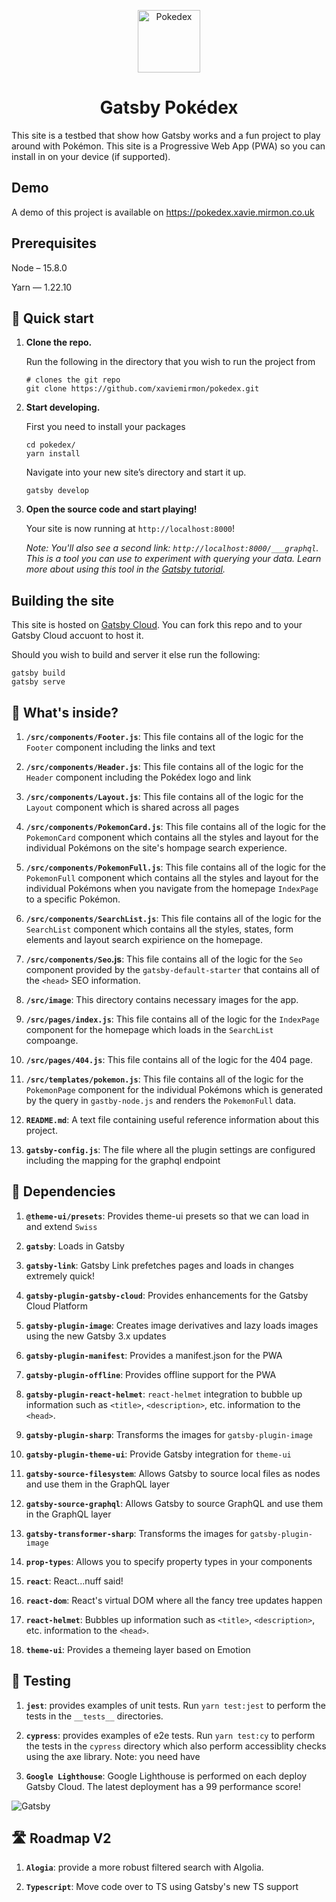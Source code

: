 <p align="center">
  <a href="https://pokedex.xavie.mirmon.co.uk" target="_blank">
    <img alt="Pokedex" src="https://pokedex.xavie.mirmon.co.uk/Pokedex_logo.png" height="100" />
  </a>
</p>
<h1 align="center">
  Gatsby Pokédex
</h1>

This site is a testbed that show how Gatsby works and a fun project to play around with Pokémon.  This site is a Progressive Web App (PWA) so you can install in on your device (if supported).

## Demo

A demo of this project is available on <a href="https://pokedex.xavie.mirmon.co.uk" target="_blank">https://pokedex.xavie.mirmon.co.uk</a>

## Prerequisites 

Node – 15.8.0

Yarn — 1.22.10

## 🚀 Quick start

1.  **Clone the repo.**

    Run the following in the directory that you wish to run the project from

    ```shell
    # clones the git repo
    git clone https://github.com/xaviemirmon/pokedex.git
    ```

1.  **Start developing.**

    First you need to install your packages

    ```shell
    cd pokedex/
    yarn install
    ```

    Navigate into your new site’s directory and start it up.

    ```shell
    gatsby develop
    ```

1.  **Open the source code and start playing!**

    Your site is now running at `http://localhost:8000`!

    _Note: You'll also see a second link: _`http://localhost:8000/___graphql`_. This is a tool you can use to experiment with querying your data. Learn more about using this tool in the [Gatsby tutorial](https://www.gatsbyjs.com/tutorial/part-five/#introducing-graphiql)._

## Building the site

This site is hosted on [Gatsby Cloud](https://www.gatsbyjs.com/cloud/).  You can fork this repo and to your Gatsby Cloud accuont to host it.

Should you wish to build and server it else run the following:

```shell
gatsby build 
gatsby serve
```

## 🧐 What's inside?

1.  **`/src/components/Footer.js`**: This file contains all of the logic for the `Footer` component including the links and text

2.   **`/src/components/Header.js`**: This file contains all of the logic for the `Header` component including the Pokédex logo and link

3.  **`/src/components/Layout.js`**: This file contains all of the logic for the `Layout` component which is shared across all pages

4.  **`/src/components/PokemonCard.js`**: This file contains all of the logic for the `PokemonCard` component which contains all the styles and layout for the individual Pokémons on the site's hompage search experience.

5.  **`/src/components/PokemonFull.js`**: This file contains all of the logic for the `PokemonFull` component which contains all the styles and layout for the individual Pokémons when you navigate from the homepage `IndexPage` to a specific Pokémon.

6.  **`/src/components/SearchList.js`**: This file contains all of the logic for the `SearchList` component which contains all the styles, states, form elements and layout search expirience on the homepage.

7.  **`/src/components/Seo`.js**: This file contains all of the logic for the `Seo` component provided by the `gatsby-default-starter` that contains all of the `<head>` SEO information.

8.  **`/src/image`**: This directory contains necessary images for the app.

9.  **`/src/pages/index.js`**: This file contains all of the logic for the `IndexPage` component for the homepage which loads in the `SearchList` compoange.

10. **`/src/pages/404.js`**: This file contains all of the logic for the 404 page.

11. **`/src/templates/pokemon.js`**: This file contains all of the logic for the `PokemonPage` component for the individual Pokémons which is generated by the query in `gastby-node.js` and renders the `PokemonFull` data.

12. **`README.md`**: A text file containing useful reference information about this project.

13. **`gatsby-config.js`**: The file where all the plugin settings are configured including the mapping for the graphql endpoint


## 🔗 Dependencies

1.  **`@theme-ui/presets`**: Provides theme-ui presets so that we can load in and extend `Swiss`

2.  **`gatsby`**: Loads in Gatsby

3.  **`gatsby-link`**: Gatsby Link prefetches pages and loads in changes extremely quick!

4.  **`gatsby-plugin-gatsby-cloud`**: Provides enhancements for the Gatsby Cloud Platform

5.  **`gatsby-plugin-image`**: Creates image derivatives and lazy loads images using the new Gatsby 3.x updates

6.  **`gatsby-plugin-manifest`**: Provides a manifest.json for the PWA

7.  **`gatsby-plugin-offline`**: Provides offline support for the PWA

7.  **`gatsby-plugin-react-helmet`**: `react-helmet` integration to bubble up information such as `<title>`, `<description>`, etc. information to the `<head>`.

8.  **`gatsby-plugin-sharp`**: Transforms the images for `gatsby-plugin-image`

9.  **`gatsby-plugin-theme-ui`**: Provide Gatsby integration for `theme-ui`

10.  **`gatsby-source-filesystem`**: Allows Gatsby to source local files as nodes and use them in the GraphQL layer

11.  **`gatsby-source-graphql`**: Allows Gatsby to source GraphQL and use them in the GraphQL layer

12.  **`gatsby-transformer-sharp`**: Transforms the images for `gatsby-plugin-image`

13.  **`prop-types`**: Allows you to specify property types in your components

14.  **`react`**: React...nuff said!

15.  **`react-dom`**: React's virtual DOM where all the fancy tree updates happen

16.  **`react-helmet`**: Bubbles up information such as `<title>`, `<description>`, etc. information to the `<head>`.

17.  **`theme-ui`**: Provides a themeing layer based on Emotion

## 🧪 Testing

1.  **`jest`**: provides examples of unit tests.  Run `yarn test:jest` to perform the tests in the `__tests__` directories.

2.  **`cypress`**: provides examples of e2e tests.  Run `yarn test:cy` to perform the tests in the `cypress` directory which also perform accessiblity checks using the axe library. Note: you need have 

3.  **`Google Lighthouse`**: Google Lighthouse is performed on each deploy Gatsby Cloud.  The latest deployment has a 99 performance score! 
<img alt="Gatsby" src="https://pokedex.xavie.mirmon.co.uk/Lighthouse.png" />

## 🛣 Roadmap V2

1.  **`Alogia`**: provide a more robust filtered search with Algolia.

2.  **`Typescript`**: Move code over to TS using Gatsby's new TS support
